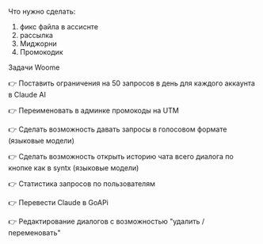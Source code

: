 Что нужно сделать:

1. фикс файла в ассиснте
2. рассылка
3. Миджорни
4. Промокодик

Задачи Woome

👉 Поставить ограничения на 50 запросов в день для каждого аккаунта в Claude AI

👉 Переименовать в админке промокоды на UTM

👉 Сделать возможность давать запросы в голосовом формате (языковые модели)

👉 Сделать возможность открыть историю чата всего диалога по кнопке как в syntx (языковые модели)

👉 Статистика запросов по пользователям

👉  Перевести Claude в GoAPi

👉  Редактирование диалогов с возможностью "удалить / переменовать"